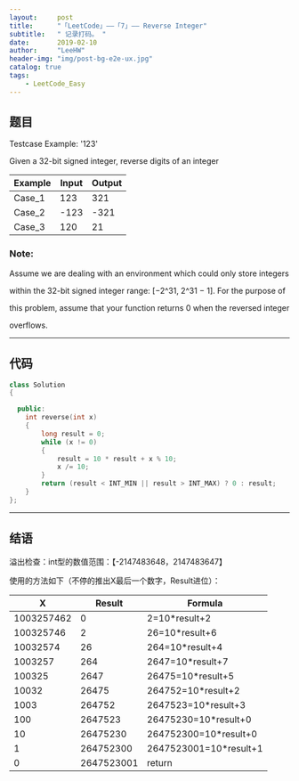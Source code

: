 ```yaml
---
layout:     post
title:      "「LeetCode」——「7」—— Reverse Integer"
subtitle:   " 记录打码。 "
date:       2019-02-10 
author:     "LeeHW"
header-img: "img/post-bg-e2e-ux.jpg"
catalog: true
tags:
    - LeetCode_Easy
---
```


## 题目

Testcase Example:  '123'

Given a 32-bit signed integer, reverse digits of an integer

| Example | Input | Output |
| ------- | ----- | ------ |
| Case_1  | 123   | 321    |
| Case_2  | -123  | -321   |
| Case_3  | 120   | 21     |

###  Note:

 Assume we are dealing with an environment which could only store integers

 within the 32-bit signed integer range: [−2^31,  2^31 − 1]. For the purpose of

 this problem, assume that your function returns 0 when the reversed integer

 overflows.

---

## 代码

```c++
class Solution
{

  public:
    int reverse(int x)
    {
        long result = 0;
        while (x != 0)
        {
            result = 10 * result + x % 10;
            x /= 10;
        }
        return (result < INT_MIN || result > INT_MAX) ? 0 : result;
    }
};
```



---

## 结语

溢出检查：int型的数值范围：【-2147483648，2147483647】

使用的方法如下（不停的推出X最后一个数字，Result进位）：

| X          | Result     | Formula                |
| ---------- | ---------- | ---------------------- |
| 1003257462 | 0          | 2=10*result+2          |
| 100325746  | 2          | 26=10*result+6         |
| 10032574   | 26         | 264=10*result+4        |
| 1003257    | 264        | 2647=10*result+7       |
| 100325     | 2647       | 26475=10*result+5      |
| 10032      | 26475      | 264752=10*result+2     |
| 1003       | 264752     | 2647523=10*result+3    |
| 100        | 2647523    | 26475230=10*result+0   |
| 10         | 26475230   | 264752300=10*result+0  |
| 1          | 264752300  | 2647523001=10*result+1 |
| 0          | 2647523001 | return                 |


